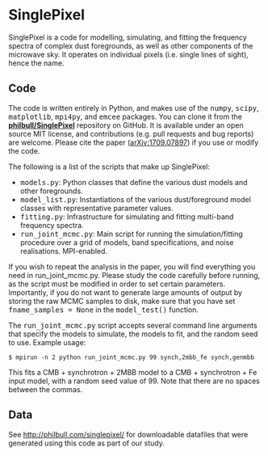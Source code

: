 # SinglePixel

SinglePixel is a code for modelling, simulating, and fitting the frequency spectra of complex dust foregrounds, as well as other components of the microwave sky. It operates on individual pixels (i.e. single lines of sight), hence the name.

## Code

The code is written entirely in Python, and makes use of the <tt>numpy</tt>, <tt>scipy</tt>, <tt>matplotlib</tt>, <tt>mpi4py</tt>, and <tt>emcee</tt> packages. You can clone it from the <b><a href="https://github.com/philbull/SinglePixel">philbull/SinglePixel</a></b> repository on GitHub. It is available under an open source MIT license, and contributions (e.g. pull requests and bug reports) are welcome. Please cite the paper (<a href="https://arxiv.org/abs/1709.07897">arXiv:1709.07897</a>) if you use or modify the code.</p>

The following is a list of the scripts that make up SinglePixel:
 * <tt>models.py</tt>: Python classes that define the various dust models and other foregrounds.
 * <tt>model_list.py</tt>: Instantiations of the various dust/foreground model classes with representative parameter values.
 * <tt>fitting.py</tt>: Infrastructure for simulating and fitting multi-band frequency spectra.
 * <tt>run_joint_mcmc.py</tt>: Main script for running the simulation/fitting procedure over a grid of models, band specifications, and noise realisations. MPI-enabled.

If you wish to repeat the analysis in the paper, you will find everything you need in run_joint_mcmc.py. Please study the code carefully before running, as the script must be modified in order to set certain parameters. Importantly, if you do not want to generate large amounts of output by storing the raw MCMC samples to disk, make sure that you have set <tt>fname_samples = None</tt> in the <tt>model_test()</tt> function.

The <tt>run_joint_mcmc.py</tt> script accepts several command line arguments that specify the models to simulate, the models to fit, and the random seed to use. Example usage:

    $ mpirun -n 2 python run_joint_mcmc.py 99 synch,2mbb_fe synch,genmbb

This fits a CMB + synchrotron + 2MBB model to a CMB + synchrotron + Fe input model, with a random seed value of 99. Note that there are no spaces between the commas.

## Data

See http://philbull.com/singlepixel/ for downloadable datafiles that were generated using this code as part of our study.
